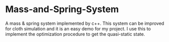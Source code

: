 # Mass-and-Spring-System

A mass & spring system implemented by c++. This system can be improved for cloth simulation and it is an easy demo for my project. I use this to implement the optimization procedure to get the quasi-static state.
